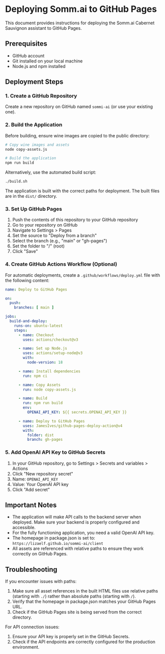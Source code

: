 # Deploying Somm.ai to GitHub Pages

This document provides instructions for deploying the Somm.ai Cabernet Sauvignon assistant to GitHub Pages.

## Prerequisites

- GitHub account
- Git installed on your local machine
- Node.js and npm installed

## Deployment Steps

### 1. Create a GitHub Repository

Create a new repository on GitHub named `sommi-ai` (or use your existing one).

### 2. Build the Application

Before building, ensure wine images are copied to the public directory:

```bash
# Copy wine images and assets
node copy-assets.js

# Build the application
npm run build
```

Alternatively, use the automated build script:

```bash
./build.sh
```

The application is built with the correct paths for deployment. The built files are in the `dist/` directory.

### 3. Set Up GitHub Pages

1. Push the contents of this repository to your GitHub repository
2. Go to your repository on GitHub
3. Navigate to Settings > Pages
4. Set the source to "Deploy from a branch"
5. Select the branch (e.g., "main" or "gh-pages")
6. Set the folder to "/" (root)
7. Click "Save"

### 4. Create GitHub Actions Workflow (Optional)

For automatic deployments, create a `.github/workflows/deploy.yml` file with the following content:

```yaml
name: Deploy to GitHub Pages

on:
  push:
    branches: [ main ]

jobs:
  build-and-deploy:
    runs-on: ubuntu-latest
    steps:
      - name: Checkout
        uses: actions/checkout@v3

      - name: Set up Node.js
        uses: actions/setup-node@v3
        with:
          node-version: 18

      - name: Install dependencies
        run: npm ci

      - name: Copy Assets
        run: node copy-assets.js

      - name: Build
        run: npm run build
        env:
          OPENAI_API_KEY: ${{ secrets.OPENAI_API_KEY }}

      - name: Deploy to GitHub Pages
        uses: JamesIves/github-pages-deploy-action@v4
        with:
          folder: dist
          branch: gh-pages
```

### 5. Add OpenAI API Key to GitHub Secrets

1. In your GitHub repository, go to Settings > Secrets and variables > Actions
2. Click "New repository secret"
3. Name: `OPENAI_API_KEY`
4. Value: Your OpenAI API key
5. Click "Add secret"

## Important Notes

- The application will make API calls to the backend server when deployed. Make sure your backend is properly configured and accessible.
- For the fully functioning application, you need a valid OpenAI API key.
- The homepage in package.json is set to: `https://lizaelf.github.io/sommi-ai/client`
- All assets are referenced with relative paths to ensure they work correctly on GitHub Pages.

## Troubleshooting

If you encounter issues with paths:
1. Make sure all asset references in the built HTML files use relative paths (starting with `./`) rather than absolute paths (starting with `/`).
2. Verify that the homepage in package.json matches your GitHub Pages URL.
3. Check if the GitHub Pages site is being served from the correct directory.

For API connection issues:
1. Ensure your API key is properly set in the GitHub Secrets.
2. Check if the API endpoints are correctly configured for the production environment.